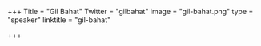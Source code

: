 +++
Title = "Gil Bahat"
Twitter = "gilbahat"
image = "gil-bahat.png"
type = "speaker"
linktitle = "gil-bahat"

+++


